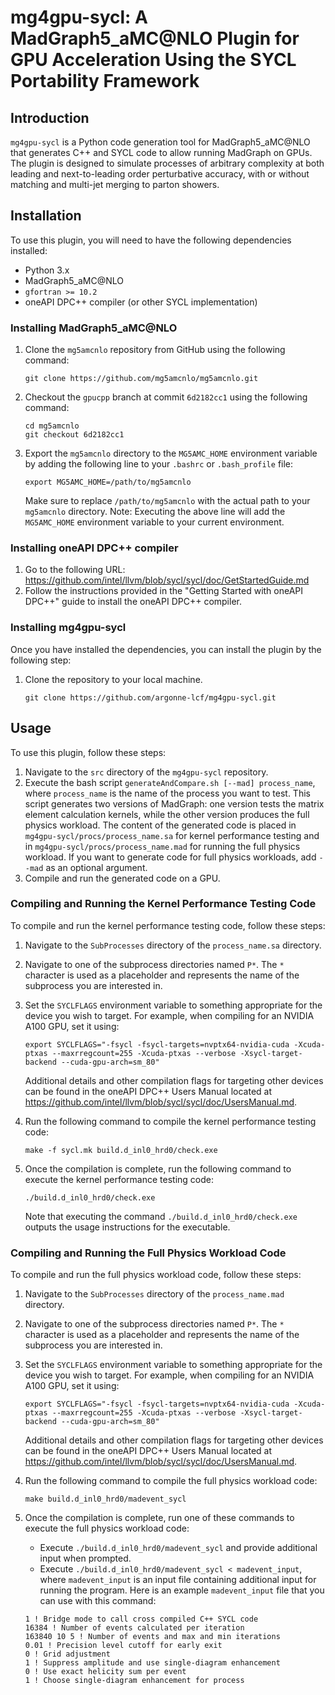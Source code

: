 # mg4gpu-sycl: A MadGraph5_aMC@NLO Plugin for GPU Acceleration Using the SYCL Portability Framework

## Introduction

`mg4gpu-sycl` is a Python code generation tool for MadGraph5_aMC@NLO that generates C++ and SYCL code to allow running MadGraph on GPUs. The plugin is designed to simulate processes of arbitrary complexity at both leading and next-to-leading order perturbative accuracy, with or without matching and multi-jet merging to parton showers.

## Installation

To use this plugin, you will need to have the following dependencies installed:

- Python 3.x
- MadGraph5_aMC@NLO
- `gfortran >= 10.2`
- oneAPI DPC++ compiler (or other SYCL implementation)

### Installing MadGraph5_aMC@NLO

1. Clone the `mg5amcnlo` repository from GitHub using the following command:
    ```
    git clone https://github.com/mg5amcnlo/mg5amcnlo.git
    ```
2. Checkout the `gpucpp` branch at commit `6d2182cc1` using the following command:
    ```
    cd mg5amcnlo
    git checkout 6d2182cc1
    ```
3. Export the `mg5amcnlo` directory to the `MG5AMC_HOME` environment variable by adding the following line to your `.bashrc` or `.bash_profile` file:
    ```
    export MG5AMC_HOME=/path/to/mg5amcnlo
    ```
    Make sure to replace `/path/to/mg5amcnlo` with the actual path to your `mg5amcnlo` directory. Note: Executing the above line will add the `MG5AMC_HOME` environment variable to your current environment.

### Installing oneAPI DPC++ compiler

1. Go to the following URL: https://github.com/intel/llvm/blob/sycl/sycl/doc/GetStartedGuide.md
2. Follow the instructions provided in the "Getting Started with oneAPI DPC++" guide to install the oneAPI DPC++ compiler.

### Installing mg4gpu-sycl
Once you have installed the dependencies, you can install the plugin by the following step:

1. Clone the repository to your local machine.
    ```
    git clone https://github.com/argonne-lcf/mg4gpu-sycl.git
    ```

## Usage

To use this plugin, follow these steps:

1. Navigate to the `src` directory of the `mg4gpu-sycl` repository.
2. Execute the bash script `generateAndCompare.sh [--mad] process_name`, where `process_name` is the name of the process you want to test. This script generates two versions of MadGraph: one version tests the matrix element calculation kernels, while the other version produces the full physics workload. The content of the generated code is placed in `mg4gpu-sycl/procs/process_name.sa` for kernel performance testing and in `mg4gpu-sycl/procs/process_name.mad` for running the full physics workload. If you want to generate code for full physics workloads, add `--mad` as an optional argument.
3. Compile and run the generated code on a GPU.

### Compiling and Running the Kernel Performance Testing Code

To compile and run the kernel performance testing code, follow these steps:

1. Navigate to the `SubProcesses` directory of the `process_name.sa` directory.
2. Navigate to one of the subprocess directories named `P*`. The `*` character is used as a placeholder and represents the name of the subprocess you are interested in.
3. Set the `SYCLFLAGS` environment variable to something appropriate for the device you wish to target. For example, when compiling for an NVIDIA A100 GPU, set it using:
    ```
    export SYCLFLAGS="-fsycl -fsycl-targets=nvptx64-nvidia-cuda -Xcuda-ptxas --maxrregcount=255 -Xcuda-ptxas --verbose -Xsycl-target-backend --cuda-gpu-arch=sm_80"
    ```
    Additional details and other compilation flags for targeting other devices can be found in the oneAPI DPC++ Users Manual located at https://github.com/intel/llvm/blob/sycl/sycl/doc/UsersManual.md.
4. Run the following command to compile the kernel performance testing code:
    ```
    make -f sycl.mk build.d_inl0_hrd0/check.exe
    ```
5. Once the compilation is complete, run the following command to execute the kernel performance testing code:
    ```
    ./build.d_inl0_hrd0/check.exe
    ```

    Note that executing the command `./build.d_inl0_hrd0/check.exe` outputs the usage instructions for the executable.

### Compiling and Running the Full Physics Workload Code

To compile and run the full physics workload code, follow these steps:

1. Navigate to the `SubProcesses` directory of the `process_name.mad` directory.
2. Navigate to one of the subprocess directories named `P*`. The `*` character is used as a placeholder and represents the name of the subprocess you are interested in.
3. Set the `SYCLFLAGS` environment variable to something appropriate for the device you wish to target. For example, when compiling for an NVIDIA A100 GPU, set it using:
    ```
    export SYCLFLAGS="-fsycl -fsycl-targets=nvptx64-nvidia-cuda -Xcuda-ptxas --maxrregcount=255 -Xcuda-ptxas --verbose -Xsycl-target-backend --cuda-gpu-arch=sm_80"
    ```
    Additional details and other compilation flags for targeting other devices can be found in the oneAPI DPC++ Users Manual located at https://github.com/intel/llvm/blob/sycl/sycl/doc/UsersManual.md.
4. Run the following command to compile the full physics workload code:
    ```
    make build.d_inl0_hrd0/madevent_sycl
    ```
5. Once the compilation is complete, run one of these commands to execute the full physics workload code:
    * Execute `./build.d_inl0_hrd0/madevent_sycl` and provide additional input when prompted.
    * Execute `./build.d_inl0_hrd0/madevent_sycl < madevent_input`, where `madevent_input` is an input file containing additional input for running the program. Here is an example `madevent_input` file that you can use with this command:

    ```
    1 ! Bridge mode to call cross compiled C++ SYCL code
    16384 ! Number of events calculated per iteration 
    163840 10 5 ! Number of events and max and min iterations
    0.01 ! Precision level cutoff for early exit
    0 ! Grid adjustment
    1 ! Suppress amplitude and use single-diagram enhancement
    0 ! Use exact helicity sum per event
    1 ! Choose single-diagram enhancement for process
    ```

